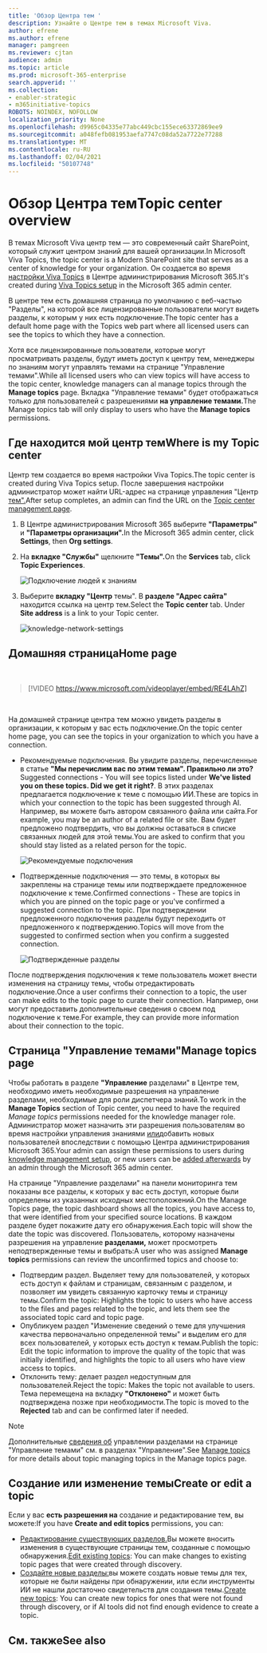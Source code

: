 ```yaml
---
title: 'Обзор Центра тем '
description: Узнайте о Центре тем в темах Microsoft Viva.
author: efrene
ms.author: efrene
manager: pamgreen
ms.reviewer: cjtan
audience: admin
ms.topic: article
ms.prod: microsoft-365-enterprise
search.appverid: ''
ms.collection:
- enabler-strategic
- m365initiative-topics
ROBOTS: NOINDEX, NOFOLLOW
localization_priority: None
ms.openlocfilehash: d9965c04335e77abc449cbc155ece63372869ee9
ms.sourcegitcommit: a048fefb081953aefa7747c08da52a7722e77288
ms.translationtype: MT
ms.contentlocale: ru-RU
ms.lasthandoff: 02/04/2021
ms.locfileid: "50107748"
---
```

# <a name="topic-center-overview"></a><span data-ttu-id="e15c2-103">Обзор Центра тем</span><span class="sxs-lookup"><span data-stu-id="e15c2-103">Topic center overview</span></span>


<span data-ttu-id="e15c2-104">В темах Microsoft Viva центр тем — это современный сайт SharePoint, который служит центром знаний для вашей организации.</span><span class="sxs-lookup"><span data-stu-id="e15c2-104">In Microsoft Viva Topics, the topic center is a Modern SharePoint site that serves as a center of knowledge for your organization.</span></span> <span data-ttu-id="e15c2-105">Он создается во время [настройки Viva Topics](set-up-topic-experiences.md) в Центре администрирования Microsoft 365.</span><span class="sxs-lookup"><span data-stu-id="e15c2-105">It's created during [Viva Topics setup](set-up-topic-experiences.md) in the Microsoft 365 admin center.</span></span>

<span data-ttu-id="e15c2-106">В центре тем есть домашняя страница по умолчанию с веб-частью "Разделы", на которой все лицензированные пользователи могут видеть разделы, к которым у них есть подключение.</span><span class="sxs-lookup"><span data-stu-id="e15c2-106">The topic center has a default home page with the Topics web part where all licensed users can see the topics to which they have a connection.</span></span> 

<span data-ttu-id="e15c2-107">Хотя все лицензированные пользователи, которые могут просматривать разделы, будут иметь доступ  к центру тем, менеджеры по знаниям могут управлять темами на странице "Управление темами".</span><span class="sxs-lookup"><span data-stu-id="e15c2-107">While all licensed users who can view topics will have access to the topic center, knowledge managers can al manage topics through the **Manage topics** page.</span></span> <span data-ttu-id="e15c2-108">Вкладка "Управление темами" будет отображаться только для пользователей с разрешениями **на управление темами.**</span><span class="sxs-lookup"><span data-stu-id="e15c2-108">The Manage topics tab will only display to users who have the **Manage topics** permissions.</span></span> 

## <a name="where-is-my-topic-center"></a><span data-ttu-id="e15c2-109">Где находится мой центр тем</span><span class="sxs-lookup"><span data-stu-id="e15c2-109">Where is my Topic center</span></span>

<span data-ttu-id="e15c2-110">Центр тем создается во время настройки Viva Topics.</span><span class="sxs-lookup"><span data-stu-id="e15c2-110">The topic center is created during Viva Topics setup.</span></span> <span data-ttu-id="e15c2-111">После завершения настройки администратор может найти URL-адрес на странице управления "Центр [тем".](https://docs.microsoft.com/microsoft-365/knowledge/topic-experiences-administration#to-access-topics-management-settings)</span><span class="sxs-lookup"><span data-stu-id="e15c2-111">After setup completes, an admin can find the URL on the [Topic center management page](https://docs.microsoft.com/microsoft-365/knowledge/topic-experiences-administration#to-access-topics-management-settings).</span></span>


1. <span data-ttu-id="e15c2-112">В Центре администрирования Microsoft 365 выберите **"Параметры"** и **"Параметры организации".**</span><span class="sxs-lookup"><span data-stu-id="e15c2-112">In the Microsoft 365 admin center, click **Settings**, then **Org settings**.</span></span>
2. <span data-ttu-id="e15c2-113">На **вкладке "Службы"** щелкните **"Темы".**</span><span class="sxs-lookup"><span data-stu-id="e15c2-113">On the **Services** tab, click **Topic Experiences**.</span></span>

    ![Подключение людей к знаниям](../media/admin-org-knowledge-options-completed.png) </br>

3. <span data-ttu-id="e15c2-115">Выберите **вкладку "Центр** темы". В **разделе "Адрес сайта"** находится ссылка на центр тем.</span><span class="sxs-lookup"><span data-stu-id="e15c2-115">Select the **Topic center** tab. Under **Site address** is a link to your Topic center.</span></span>

    ![knowledge-network-settings](../media/knowledge-network-settings-topic-center.png) </br>



## <a name="home-page"></a><span data-ttu-id="e15c2-117">Домашняя страница</span><span class="sxs-lookup"><span data-stu-id="e15c2-117">Home page</span></span>

</br>

> [!VIDEO https://www.microsoft.com/videoplayer/embed/RE4LAhZ]  

</br>


<span data-ttu-id="e15c2-118">На домашней странице центра тем можно увидеть разделы в организации, к которым у вас есть подключение.</span><span class="sxs-lookup"><span data-stu-id="e15c2-118">On the topic center home page, you can see the topics in your organization to which you have a connection.</span></span>

- <span data-ttu-id="e15c2-119">Рекомендуемые подключения. Вы увидите разделы, перечисленные в статье **"Мы перечислим вас по этим темам". Правильно ли это?**</span><span class="sxs-lookup"><span data-stu-id="e15c2-119">Suggested connections - You will see topics listed under **We've listed you on these topics. Did we get it right?**.</span></span> <span data-ttu-id="e15c2-120">В этих разделах предлагается подключение к теме с помощью ИИ.</span><span class="sxs-lookup"><span data-stu-id="e15c2-120">These are topics in which your connection to the topic has been suggested through AI.</span></span> <span data-ttu-id="e15c2-121">Например, вы можете быть автором связанного файла или сайта.</span><span class="sxs-lookup"><span data-stu-id="e15c2-121">For example, you may be an author of a related file or site.</span></span> <span data-ttu-id="e15c2-122">Вам будет предложено подтвердить, что вы должны оставаться в списке связанных людей для этой темы.</span><span class="sxs-lookup"><span data-stu-id="e15c2-122">You are asked to confirm that you should stay listed as a related person for the topic.</span></span>

   ![Рекомендуемые подключения](../media/knowledge-management/my-topics.png) </br>
 
- <span data-ttu-id="e15c2-124">Подтвержденные подключения — это темы, в которых вы закреплены на странице темы или подтверждаете предложенное подключение к теме.</span><span class="sxs-lookup"><span data-stu-id="e15c2-124">Confirmed connections - These are topics in which you are pinned on the topic page or you've confirmed a suggested connection to the topic.</span></span> <span data-ttu-id="e15c2-125">При подтверждении предложенного подключения разделы будут переходить от предложенного к подтверждению.</span><span class="sxs-lookup"><span data-stu-id="e15c2-125">Topics will move from the suggested to confirmed section when you confirm a suggested connection.</span></span>
 
   ![Подтвержденные разделы](../media/knowledge-management/my-topics-confirmed.png) </br>

<span data-ttu-id="e15c2-127">После подтверждения подключения к теме пользователь может внести изменения на страницу темы, чтобы отредактировать подключение.</span><span class="sxs-lookup"><span data-stu-id="e15c2-127">Once a user confirms their connection to a topic, the user can make edits to the topic page to curate their connection.</span></span> <span data-ttu-id="e15c2-128">Например, они могут предоставить дополнительные сведения о своем под подключение к теме.</span><span class="sxs-lookup"><span data-stu-id="e15c2-128">For example, they can provide more information about their connection to the topic.</span></span>


## <a name="manage-topics-page"></a><span data-ttu-id="e15c2-129">Страница "Управление темами"</span><span class="sxs-lookup"><span data-stu-id="e15c2-129">Manage topics page</span></span>

<span data-ttu-id="e15c2-130">Чтобы работать в разделе **"Управление** разделами" в Центре  тем, необходимо иметь необходимые разрешения на управление разделами, необходимые для роли диспетчера знаний.</span><span class="sxs-lookup"><span data-stu-id="e15c2-130">To work in the **Manage Topics** section of Topic center, you need to have the required *Manage topics* permissions needed for the knowledge manager role.</span></span> <span data-ttu-id="e15c2-131">Администратор может назначить эти разрешения пользователям во время настройки [](topic-experiences-knowledge-rules.md) управления знаниями [или](set-up-topic-experiences.md)добавить новых пользователей впоследствии с помощью Центра администрирования Microsoft 365.</span><span class="sxs-lookup"><span data-stu-id="e15c2-131">Your admin can assign these permissions to users during [knowledge management setup](set-up-topic-experiences.md), or new users can be [added afterwards](topic-experiences-knowledge-rules.md) by an admin through the Microsoft 365 admin center.</span></span>

<span data-ttu-id="e15c2-132">На странице "Управление разделами" на панели мониторинга тем показаны все разделы, к которых у вас есть доступ, которые были определены из указанных исходных местоположений.</span><span class="sxs-lookup"><span data-stu-id="e15c2-132">On the Manage Topics page, the topic dashboard shows all the topics, you have access to, that were identified from your specified source locations.</span></span> <span data-ttu-id="e15c2-133">В каждом разделе будет покажите дату его обнаружения.</span><span class="sxs-lookup"><span data-stu-id="e15c2-133">Each topic will show the date the topic was discovered.</span></span> <span data-ttu-id="e15c2-134">Пользователь, которому назначены разрешения на управление **разделами,** может просмотреть неподтвержденные темы и выбрать:</span><span class="sxs-lookup"><span data-stu-id="e15c2-134">A user who was assigned **Manage topics** permissions can review the unconfirmed topics and choose to:</span></span>
- <span data-ttu-id="e15c2-135">Подтвердим раздел. Выделяет тему для пользователей, у которых есть доступ к файлам и страницам, связанным с разделом, и позволяет им увидеть связанную карточку темы и страницу темы.</span><span class="sxs-lookup"><span data-stu-id="e15c2-135">Confirm the topic: Highlights the topic to users who have access to the files and pages related to the topic, and lets them see the associated topic card and topic page.</span></span>
- <span data-ttu-id="e15c2-136">Опубликуем раздел "Изменение сведений о теме для улучшения качества первоначально определенной темы" и выделим его для всех пользователей, у которых есть доступ к темам.</span><span class="sxs-lookup"><span data-stu-id="e15c2-136">Publish the topic: Edit the topic information to improve the quality of the topic that was initially identified, and highlights the topic to all users who have view access to topics.</span></span> 
- <span data-ttu-id="e15c2-137">Отклонить тему: делает раздел недоступным для пользователей.</span><span class="sxs-lookup"><span data-stu-id="e15c2-137">Reject the topic: Makes the topic not available to users.</span></span> <span data-ttu-id="e15c2-138">Тема перемещена на вкладку **"Отклонено"** и может быть подтверждена позже при необходимости.</span><span class="sxs-lookup"><span data-stu-id="e15c2-138">The topic is moved to the **Rejected** tab and can be confirmed later if needed.</span></span> 

> [!Note] 
> <span data-ttu-id="e15c2-139">Дополнительные [сведения об](manage-topics.md) управлении разделами на странице "Управление темами" см. в разделах "Управление".</span><span class="sxs-lookup"><span data-stu-id="e15c2-139">See [Manage topics](manage-topics.md) for more details about topic managing topics in the Manage topics page.</span></span>


## <a name="create-or-edit-a-topic"></a><span data-ttu-id="e15c2-140">Создание или изменение темы</span><span class="sxs-lookup"><span data-stu-id="e15c2-140">Create or edit a topic</span></span>

<span data-ttu-id="e15c2-141">Если у вас **есть разрешения на** создание и редактирование тем, вы можете:</span><span class="sxs-lookup"><span data-stu-id="e15c2-141">If you have **Create and edit topics** permissions, you can:</span></span>

- <span data-ttu-id="e15c2-142">[Редактирование существующих разделов.](edit-a-topic.md)Вы можете вносить изменения в существующие страницы тем, созданные с помощью обнаружения.</span><span class="sxs-lookup"><span data-stu-id="e15c2-142">[Edit existing topics](edit-a-topic.md): You can make changes to existing topic pages that were created through discovery.</span></span>
- <span data-ttu-id="e15c2-143">[Создайте новые разделы:](create-a-topic.md)вы можете создать новые темы для тех, которые не были найдены при обнаружении, или если инструменты ИИ не нашли достаточно свидетельств для создания темы.</span><span class="sxs-lookup"><span data-stu-id="e15c2-143">[Create new topics](create-a-topic.md): You can create new topics for ones that were not found through discovery, or if AI tools did not find enough evidence to create a topic.</span></span>






## <a name="see-also"></a><span data-ttu-id="e15c2-144">См. также</span><span class="sxs-lookup"><span data-stu-id="e15c2-144">See also</span></span>



  






